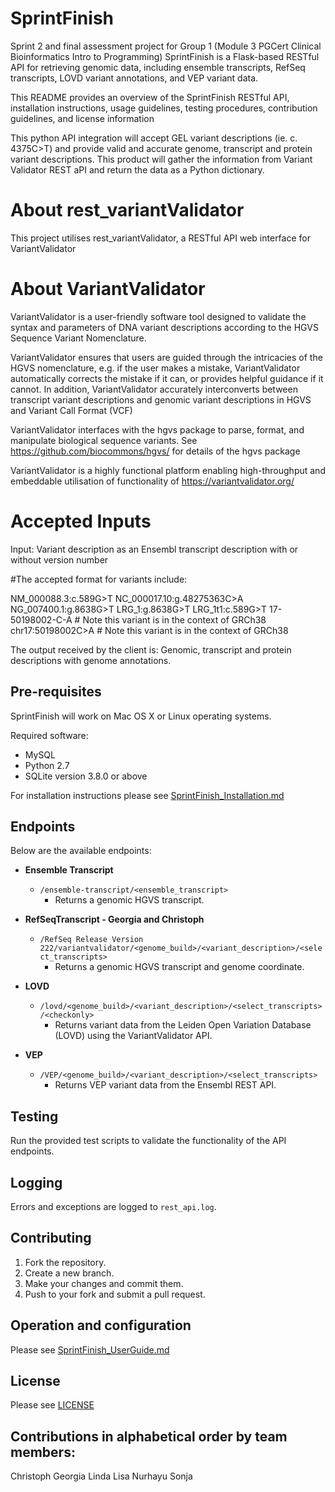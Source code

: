 # SprintFinish
Sprint 2 and final assessment project for Group 1 (Module 3 PGCert Clinical Bioinformatics Intro to Programming)
SprintFinish is a Flask-based RESTful API for retrieving genomic data, including ensemble transcripts, RefSeq transcripts, LOVD variant annotations, and VEP variant data.

This README provides an overview of the SprintFinish RESTful API, installation instructions, usage guidelines, testing procedures, contribution guidelines, and license information

This python API integration will accept GEL variant descriptions (ie. c. 4375C>T) and provide valid and accurate genome, transcript and protein variant descriptions.
This product will gather the information from Variant Validator REST aPI and return the data as a Python dictionary.

# About rest_variantValidator

This project utilises rest_variantValidator, a RESTful API web interface for VariantValidator

# About VariantValidator

VariantValidator is a user-friendly software tool designed to validate the syntax and 
parameters of DNA variant descriptions according to the HGVS Sequence Variant 
Nomenclature. 

VariantValidator ensures that users are guided through the intricacies of the HGVS 
nomenclature, e.g. if the user makes a mistake, VariantValidator automatically corrects 
the mistake if it can, or provides helpful guidance if it cannot. In addition, 
VariantValidator accurately interconverts between transcript variant descriptions and 
genomic variant descriptions in HGVS and Variant Call Format (VCF)

VariantValidator interfaces with the hgvs package to parse, format, and manipulate 
biological sequence variants.  See https://github.com/biocommons/hgvs/ for details of the
hgvs package

VariantValidator is a highly functional platform enabling high-throughput and embeddable
utilisation of functionality of https://variantvalidator.org/

# Accepted Inputs

Input: Variant description as an Ensembl transcript description with or without version number

#The accepted format for variants include:

NM_000088.3:c.589G>T
NC_000017.10:g.48275363C>A
NG_007400.1:g.8638G>T
LRG_1:g.8638G>T
LRG_1t1:c.589G>T
17-50198002-C-A  # Note this variant is in the context of GRCh38
chr17:50198002C>A  # Note this variant is in the context of GRCh38

The output received by the client is: Genomic, transcript and protein descriptions with genome annotations.

## Pre-requisites

SprintFinish will work on Mac OS X or Linux operating systems.

Required software:
* MySQL
* Python 2.7
* SQLite version 3.8.0 or above

For installation instructions please see [SprintFinish_Installation.md]()

## Endpoints

Below are the available endpoints:

- **Ensemble Transcript**
  - `/ensemble-transcript/<ensemble_transcript>`
    - Returns a genomic HGVS transcript.

- **RefSeqTranscript - Georgia and Christoph**
  - `/RefSeq Release Version 222/variantvalidator/<genome_build>/<variant_description>/<select_transcripts>`
    - Returns a genomic HGVS transcript and genome coordinate.

- **LOVD**
  - `/lovd/<genome_build>/<variant_description>/<select_transcripts>/<checkonly>`
    - Returns variant data from the Leiden Open Variation Database (LOVD) using the VariantValidator API.

- **VEP**
  - `/VEP/<genome_build>/<variant_description>/<select_transcripts>`
    - Returns VEP variant data from the Ensembl REST API.

## Testing

Run the provided test scripts to validate the functionality of the API endpoints.

## Logging

Errors and exceptions are logged to `rest_api.log`.

## Contributing

1. Fork the repository.
2. Create a new branch.
3. Make your changes and commit them.
4. Push to your fork and submit a pull request.

## Operation and configuration

Please see [SprintFinish_UserGuide.md]()

## License

Please see [LICENSE]()

## Contributions in alphabetical order by team members:

Christoph
Georgia
Linda
Lisa
Nurhayu
Sonja
